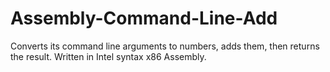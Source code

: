 # Assembly-Command-Line-Add
Converts its command line arguments to numbers, adds them, then returns the result.
Written in Intel syntax x86 Assembly.
